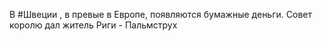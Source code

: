 В #Швеции , в превые в Европе, появляются бумажные деньги. Совет королю дал житель Риги - Пальмструх